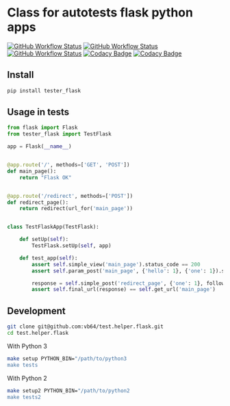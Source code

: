 # Class for autotests flask python apps
[![GitHub Workflow Status](https://img.shields.io/github/actions/workflow/status/vb64/test.helper.flask/pep257.yml?label=Pep257&style=plastic&branch=master)](https://github.com/vb64/test.helper.flask/actions?query=workflow%3Apep257)
[![GitHub Workflow Status](https://img.shields.io/github/actions/workflow/status/vb64/test.helper.flask/py2.yml?label=Python%202.7&style=plastic&branch=master)](https://github.com/vb64/test.helper.flask/actions?query=workflow%3Apy2)
[![GitHub Workflow Status](https://img.shields.io/github/actions/workflow/status/vb64/test.helper.flask/py3.yml?label=Python%203.7-3.10&style=plastic&branch=master)](https://github.com/vb64/test.helper.flask/actions?query=workflow%3Apy3)
[![Codacy Badge](https://app.codacy.com/project/badge/Coverage/7b91398bad9f4f3db99b727f3b225d6b)](https://app.codacy.com/gh/vb64/test.helper.flask/dashboard?utm_source=gh&utm_medium=referral&utm_content=&utm_campaign=Badge_coverage)
[![Codacy Badge](https://app.codacy.com/project/badge/Grade/7b91398bad9f4f3db99b727f3b225d6b)](https://app.codacy.com/gh/vb64/test.helper.flask/dashboard?utm_source=gh&utm_medium=referral&utm_content=&utm_campaign=Badge_grade)

## Install
```bash
pip install tester_flask
```

## Usage in tests

```python
from flask import Flask
from tester_flask import TestFlask

app = Flask(__name__)


@app.route('/', methods=['GET', 'POST'])
def main_page():
    return "Flask OK"


@app.route('/redirect', methods=['POST'])
def redirect_page():
    return redirect(url_for('main_page'))


class TestFlaskApp(TestFlask):

    def setUp(self):
        TestFlask.setUp(self, app)

    def test_app(self):
        assert self.simple_view('main_page').status_code == 200
        assert self.param_post('main_page', {'hello': 1}, {'one': 1}).status_code == 200

        response = self.simple_post('redirect_page', {'one': 1}, follow=False)
        assert self.final_url(response) == self.get_url('main_page')

```

## Development

```bash
git clone git@github.com:vb64/test.helper.flask.git
cd test.helper.flask
```

With Python 3

```bash
make setup PYTHON_BIN="/path/to/python3
make tests
```

With Python 2

```bash
make setup2 PYTHON_BIN="/path/to/python2
make tests2
```
